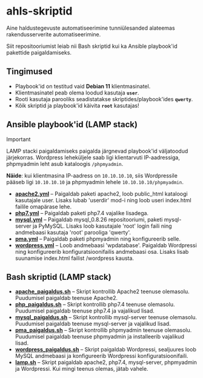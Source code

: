 # ahls-skriptid
Aine haldustegevuste automatiseerimine tunniülesanded alateemas rakendusserverite automatiseerimine.

Siit repositooriumist leiab nii Bash skriptid kui ka Ansible playbook'id pakettide paigaldamiseks.

## Tingimused
* Playbook'id on testitud vaid **Debian 11** klientmasinatel.
* Klientmasinatel peab olema loodud kasutaja **`user`**.
* Rooti kasutaja parooliks seadistatakse skriptides/playbook'ides **`qwerty`**.
* Kõik skriptid ja playbook'id käivita **`root`** kasutajas!

## Ansible playbook'id (LAMP stack)
  > [!IMPORTANT]
  > LAMP stacki paigaldamiseks paigalda järgnevad playbook'id väljatoodud järjekorras. Wordpress leheküljele saab ligi klientarvuti IP-aadressiga, phpmyadmin leht asub kataloogis `/phpmyadmin`.
  >
  > **Näide**: kui klientmasina IP-aadress on `10.10.10.10`, siis Wordpressile pääseb ligi `10.10.10.10` ja phpmyadmin lehele `10.10.10.10/phpmyadmin`.
  > 
* [__apache2.yml__](https://github.com/kermonurmeoja/ahls-skriptid/blob/master/praks1/apache2.yml) – Paigaldab paketi apache2, loob public_html kataloogi kasutajale user. Lisaks lubab 'userdir' mod-i ning loob useri index.html failile omapärase lehe.
* [__php7.yml__](https://github.com/kermonurmeoja/ahls-skriptid/blob/master/praks2/php7.yml) – Paigaldab paketi php7.4 vajalike lisadega.
* [__mysql.yml__](https://github.com/kermonurmeoja/ahls-skriptid/blob/master/praks3/mysql.yml) – Paigaldab mysql_0.8.26 repositooriumi, paketi mysql-server ja PyMySQL. Lisaks loob kasutajale 'root' login faili ning andmebaasi kasutaja 'root' parooliga 'qwerty'.
* [__pma.yml__](https://github.com/kermonurmeoja/ahls-skriptid/blob/master/praks4/pma.yml) – Paigaldab paketi phpmyadmin ning konfigureerib selle.
* [__wordpress.yml__](https://github.com/kermonurmeoja/ahls-skriptid/blob/master/praks5/wordpress.yml) – Loob andmebaasi 'wpdatabase'. Paigaldab Wordpressi ning konfigureerib konfiguratsioonifailis andmebaasi osa. Lisaks lisab suunamise index.html failist /wordpress kausta.

## Bash skriptid (LAMP stack)
* [__apache_paigaldus.sh__](https://github.com/kermonurmeoja/ahls-skriptid/blob/master/praks1/apache_paigaldus.sh) – Skript kontrollib Apache2 teenuse olemasolu. Puudumisel paigaldab teenuse Apache2.
* [__php_paigaldus.sh__](https://github.com/kermonurmeoja/ahls-skriptid/blob/master/praks2/php_paigaldus.sh) – Skript kontrollib php7.4 teenuse olemasolu. Puudumisel paigaldab teenuse php7.4 ja vajalikud lisad.
* [__mysql_paigaldus.sh__](https://github.com/kermonurmeoja/ahls-skriptid/blob/master/praks3/mysql_paigaldus.sh) – Skript kontrollib mysql-server teenuse olemasolu. Puudumisel paigaldab teenuse mysql-server ja vajalikud lisad.
* [__pma_paigaldus.sh__](https://github.com/kermonurmeoja/ahls-skriptid/blob/master/praks4/pma_paigaldus.sh) – Skript kontrollib phpmyadmin teenuse olemasolu. Puudumisel paigaldab teenuse phpmyadmin ja installeerib vajalikud lisad.
* [__wordpress_paigaldus.sh__](https://github.com/kermonurmeoja/ahls-skriptid/blob/master/praks5/wordpress_paigaldus.sh) – Skript paigaldab Wordpressi, sealjuures loob MySQL andmebaasi ja konfigureerib Wordpressi konfiguratsioonifaili.
* [__lamp.sh__](https://github.com/kermonurmeoja/ahls-skriptid/blob/master/praks6/lamp.sh) – Skript paigaldab apache2, php7.4, mysql-server, phpmyadmin ja Wordpressi. Kui mingi teenus olemas, jätab vahele.
